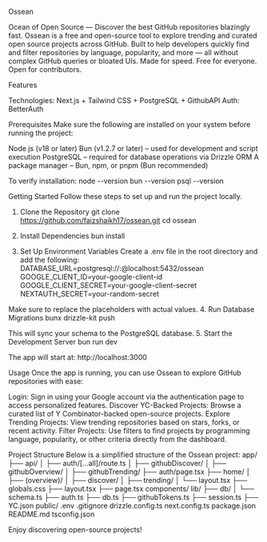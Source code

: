 Ossean

Ocean of Open Source — Discover the best GitHub repositories blazingly fast.
Ossean is a free and open-source tool to explore trending and curated open source projects across GitHub. Built to help developers quickly find and filter repositories by language, popularity, and more — all without complex GitHub queries or bloated UIs.
Made for speed. Free for everyone. Open for contributors.

Features

Technologies: Next.js + Tailwind CSS + PostgreSQL + GithubAPI
Auth: BetterAuth


Prerequisites
Make sure the following are installed on your system before running the project:

Node.js (v18 or later)
Bun (v1.2.7 or later) – used for development and script execution
PostgreSQL – required for database operations via Drizzle ORM
A package manager – Bun, npm, or pnpm (Bun recommended)

To verify installation:
node --version
bun --version
psql --version


Getting Started
Follow these steps to set up and run the project locally.
1. Clone the Repository
git clone https://github.com/faizshaikh17/ossean.git
cd ossean

2. Install Dependencies
bun install

3. Set Up Environment Variables
Create a .env file in the root directory and add the following:
DATABASE_URL=postgresql://:@localhost:5432/ossean
GOOGLE_CLIENT_ID=your-google-client-id
GOOGLE_CLIENT_SECRET=your-google-client-secret
NEXTAUTH_SECRET=your-random-secret

Make sure to replace the placeholders with actual values.
4. Run Database Migrations
bunx drizzle-kit push

This will sync your schema to the PostgreSQL database.
5. Start the Development Server
bun run dev

The app will start at:
http://localhost:3000


Usage
Once the app is running, you can use Ossean to explore GitHub repositories with ease:

Login: Sign in using your Google account via the authentication page to access personalized features.
Discover YC-Backed Projects: Browse a curated list of Y Combinator-backed open-source projects.
Explore Trending Projects: View trending repositories based on stars, forks, or recent activity.
Filter Projects: Use filters to find projects by programming language, popularity, or other criteria directly from the dashboard.


Project Structure
Below is a simplified structure of the Ossean project:
app/
├── api/
│   ├── auth/[...all]/route.ts
│   ├── githubDiscover/
│   ├── githubOverview/
│   ├── githubTrending/
├── auth/page.tsx
├── home/
│   ├── (overview)/
│   ├── discover/
│   ├── trending/
│   └── layout.tsx
├── globals.css
├── layout.tsx
├── page.tsx
components/
lib/
├── db/
│   └── schema.ts
├── auth.ts
├── db.ts
├── githubTokens.ts
├── session.ts
├── YC.json
public/
.env
.gitignore
drizzle.config.ts
next.config.ts
package.json
README.md
tsconfig.json


Enjoy discovering open-source projects!